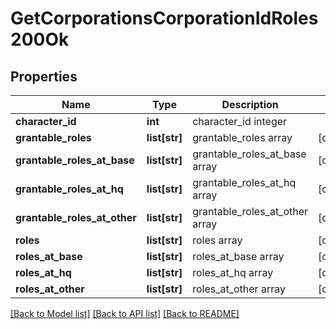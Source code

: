 # GetCorporationsCorporationIdRoles200Ok

## Properties
Name | Type | Description | Notes
------------ | ------------- | ------------- | -------------
**character_id** | **int** | character_id integer | 
**grantable_roles** | **list[str]** | grantable_roles array | [optional] 
**grantable_roles_at_base** | **list[str]** | grantable_roles_at_base array | [optional] 
**grantable_roles_at_hq** | **list[str]** | grantable_roles_at_hq array | [optional] 
**grantable_roles_at_other** | **list[str]** | grantable_roles_at_other array | [optional] 
**roles** | **list[str]** | roles array | [optional] 
**roles_at_base** | **list[str]** | roles_at_base array | [optional] 
**roles_at_hq** | **list[str]** | roles_at_hq array | [optional] 
**roles_at_other** | **list[str]** | roles_at_other array | [optional] 

[[Back to Model list]](../README.md#documentation-for-models) [[Back to API list]](../README.md#documentation-for-api-endpoints) [[Back to README]](../README.md)


